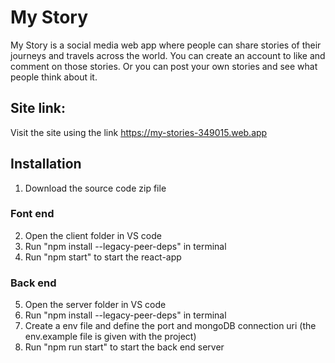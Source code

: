 # My Story

My Story is a social media web app where people can share stories of their journeys and travels across the world. You can create an account to like and comment on those stories. Or you can post your own stories and see what people think about it.

## Site link:

Visit the site using the link https://my-stories-349015.web.app

## Installation

1) Download the source code zip file

### Font end
2) Open the client folder in VS code
3) Run "npm install --legacy-peer-deps" in terminal
4) Run "npm start" to start the react-app

### Back end
5) Open the server folder in VS code
6) Run "npm install --legacy-peer-deps" in terminal
7) Create a env file and define the port and mongoDB connection uri (the env.example file is given with the project)
9) Run "npm run start" to start the back end server

